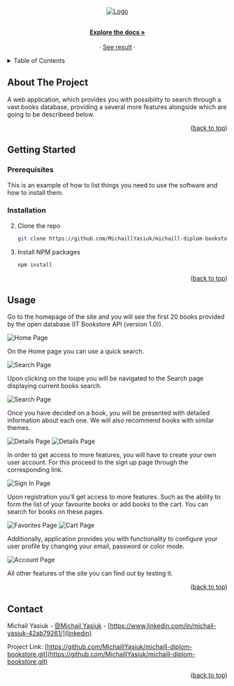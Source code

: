 <a name="readme-top"></a>

<br />
<div align="center">
  <a href="https://michaillyasiuk.github.io/michaill-diplom-bookstore/">
    <img src="images/logo.png" alt="Logo" >
  </a>

  <p align="center">
       <br />
    <a href="https://github.com/MichaillYasiuk/michaill-diplom-bookstore.git"><strong>Explore the docs »</strong></a>
    <br />
    <br />
    ·
    <a href="https://michaillyasiuk.github.io/michaill-diplom-bookstore/">See result</a>
    ·

  </p>
</div>

<details>
  <summary>Table of Contents</summary>
  <ol>
    <li>
      <a href="#about-the-project">About The Project</a>
      <ul>
        <li><a href="#built-with">Built With</a></li>
      </ul>
    </li>
    <li>
      <a href="#getting-started">Getting Started</a>
      <ul>
        <li><a href="#prerequisites">Prerequisites</a></li>
        <li><a href="#installation">Installation</a></li>
      </ul>
    </li>
    <li><a href="#usage">Usage</a></li>
    <li><a href="#contact">Contact</a></li>
  </ol>
</details>

## About The Project

A web application, which provides you with possibility to search through a vast books database, providing a several more features alongside which are going to be describeed below.

<p align="right">(<a href="#readme-top">back to top</a>)</p>

## Getting Started

### Prerequisites

This is an example of how to list things you need to use the software and how to install them.

### Installation

2. Clone the repo
   ```sh
   git clone https://github.com/MichaillYasiuk/michaill-diplom-bookstore.git
   ```
3. Install NPM packages
   ```sh
   npm install
   ```
   <p align="right">(<a href="#readme-top">back to top</a>)</p>

<!-- USAGE EXAMPLES -->

## Usage

Go to the homepage of the site and you will see the first 20 books provided by the open database (IT Bookstore API (version 1.0)).

<img src="images/main-page.jpg" alt="Home Page" >

On the Home page you can use a quick search.

<img src="images/search-form.jpg" alt="Search Page" >

Upon clicking on the loupe you will be navigated to the Search page displaying current books search.

<img src="images/search-page.jpg" alt="Search Page" >

Once you have decided on a book, you will be presented with detailed information about each one. We will also recommend books with similar themes.

<img src="images/details-page-part1.jpg" alt="Details Page" >
<img src="images/details-page-part2.jpg" alt="Details Page" >

In order to get access to more features, you will have to create your own user account. For this proceed to the sign up page through the corresponding link.

<img src="images/sign-in-page.jpg" alt="Sign In Page" >

Upon registration you'll get access to more features. Such as the ability to form the list of your favourite books or add books to the cart. You can search for books on these pages.

<img src="images/favorites-page.jpg" alt="Favorites Page" >
<img src="images/cart-page.jpg" alt="Cart Page" >

Additionally, application provides you with functionality to configure your user profile by changing your email, password or color mode.

<img src="images/account-page.jpg" alt="Account Page" >

All other features of the site you can find out by testing it.

<p align="right">(<a href="#readme-top">back to top</a>)</p>

## Contact

Michail Yasiuk - [@Michail Yasiuk](telegram) - [https://www.linkedin.com/in/michail-yasiuk-42ab79261/](linkedin)

Project Link: [https://github.com/MichaillYasiuk/michaill-diplom-bookstore.git](https://github.com/MichaillYasiuk/michaill-diplom-bookstore.git)

<p align="right">(<a href="#readme-top">back to top</a>)</p>
